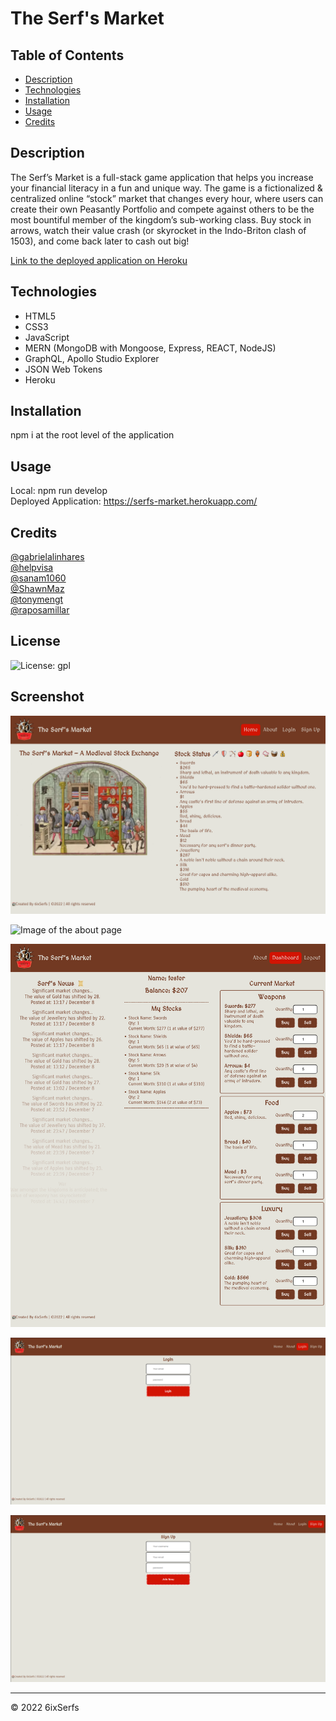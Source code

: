 # The Serf's Market

## Table of Contents
* [Description](#description)
* [Technologies](#technologies)
* [Installation](#installation)
* [Usage](#usage)
* [Credits](#credits)

## Description
The Serf’s Market is a full-stack game application that helps you increase your financial literacy in a fun and unique way. The game is a fictionalized & centralized online “stock” market that changes every hour, where users can create their own Peasantly Portfolio and compete against others to be the most bountiful member of the kingdom’s sub-working class. Buy stock in arrows, watch their value crash (or skyrocket in the Indo-Briton clash of 1503), and come back later to cash out big!

[Link to the deployed application on Heroku](https://serfs-market.herokuapp.com/)

## Technologies
* HTML5 
* CSS3
* JavaScript
* MERN (MongoDB with Mongoose, Express, REACT, NodeJS)
* GraphQL, Apollo Studio Explorer
* JSON Web Tokens
* Heroku

## Installation
npm i at the root level of the application

## Usage
Local: npm run develop</br>
Deployed Application: https://serfs-market.herokuapp.com/


## Credits
<a href="https://github.com/gabrielalinhares" target="_blank">@gabrielalinhares</a></br>
<a href="https://github.com/helpvisa" target="_blank">@helpvisa</a></br>
<a href="https://github.com/sanam1060" target="_blank">@sanam1060</a></br>
<a href="https://github.com/ShawnMaz" target="_blank">@ShawnMaz</a></br>
<a href="https://github.com/tonymengt" target="_blank">@tonymengt</a></br>
<a href="https://github.com/raposamillar" target="_blank">@raposamillar</a></br>

## License
![License: gpl](https://img.shields.io/static/v1?label=license&message=gpl&color=green)

## Screenshot
![Image of the home page](./assets/images/screenshots/screenshot-1.jpg)

![Image of the about page](./assets/images/screenshots/screenshot-2.jpg)

![Image of the dashboard page](./assets/images/screenshots/screenshot-3.jpg)

![Image of the login page](./assets/images/screenshots/screenshot-4.png)

![Image of the signup page](./assets/images/screenshots/screenshot-5.png)

---
© 2022 6ixSerfs
